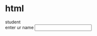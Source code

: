 # html
<head>student</head>
<body>
  <form name="price"
        action = save_data.php method=get>
    <tableborder=1>
      <tr>enter ur name</td><td>
    <input type+"text"name="txtname"></td></tr>
  </table>
  </form>
  </body>
  </html>
